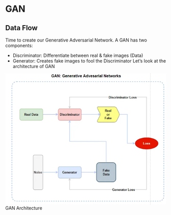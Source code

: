 # GAN

## Data Flow
Time to create our Generative Adversarial Network. A GAN has two components:

* Discriminator: Differentiate between real & fake images (Data)
* Generator: Creates fake images to fool the Discriminator
Let’s look at the architecture of GAN

![alt text](https://github.com/syedsajjadaskari/GAN/blob/main/1_hezLoexnkWEyxyfrGnEYaw.webp)
GAN Architecture
